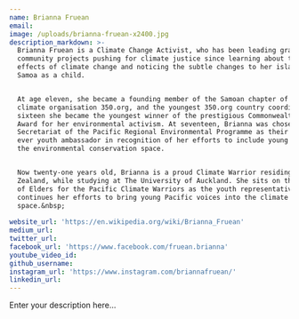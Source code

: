 ```yaml
---
name: Brianna Fruean
email:
image: /uploads/brianna-fruean-x2400.jpg
description_markdown: >-
  Brianna Fruean is a Climate Change Activist, who has been leading grassroots
  community projects pushing for climate justice since learning about the
  effects of climate change and noticing the subtle changes to her island of
  Samoa as a child.


  At age eleven, she became a founding member of the Samoan chapter of the
  climate organisation 350.org, and the youngest 350.org country coordinator. At
  sixteen she became the youngest winner of the prestigious Commonwealth Youth
  Award for her environmental activism. At seventeen, Brianna was chosen by the
  Secretariat of the Pacific Regional Environmental Programme as their first
  ever youth ambassador in recognition of her efforts to include young people in
  the environmental conservation space.


  Now twenty-one years old, Brianna is a proud Climate Warrior residing in New
  Zealand, while studying at The University of Auckland. She sits on the Council
  of Elders for the Pacific Climate Warriors as the youth representative and
  continues her efforts to bring young Pacific voices into the climate
  space.&nbsp;
  
website_url: 'https://en.wikipedia.org/wiki/Brianna_Fruean'
medium_url:
twitter_url:
facebook_url: 'https://www.facebook.com/fruean.brianna'
youtube_video_id:
github_username:
instagram_url: 'https://www.instagram.com/briannafruean/'
linkedin_url:
---
```


Enter your description here...

